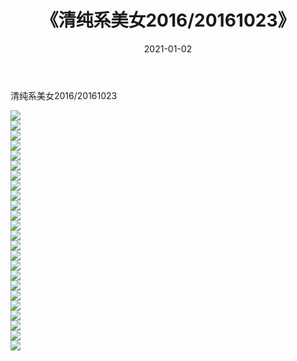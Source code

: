 ﻿---
layout: post
title:  《清纯系美女2016/20161023》
date:   2021-01-02
img: http://pic.660000.xyz/1:/清纯系美女/2016/20161023/000.jpg
categories: [美女, 清纯, 唯美]
---

清纯系美女2016/20161023

 ![](http://pic.660000.xyz/1:/清纯系美女/2016/20161023/001.jpeg) <br>![](http://pic.660000.xyz/1:/清纯系美女/2016/20161023/002.jpeg) <br>![](http://pic.660000.xyz/1:/清纯系美女/2016/20161023/003.jpeg) <br>![](http://pic.660000.xyz/1:/清纯系美女/2016/20161023/004.jpeg) <br>![](http://pic.660000.xyz/1:/清纯系美女/2016/20161023/005.jpeg) <br>![](http://pic.660000.xyz/1:/清纯系美女/2016/20161023/006.jpeg) <br>![](http://pic.660000.xyz/1:/清纯系美女/2016/20161023/007.jpeg) <br>![](http://pic.660000.xyz/1:/清纯系美女/2016/20161023/008.jpeg) <br>![](http://pic.660000.xyz/1:/清纯系美女/2016/20161023/009.jpeg) <br>![](http://pic.660000.xyz/1:/清纯系美女/2016/20161023/010.jpeg) <br>![](http://pic.660000.xyz/1:/清纯系美女/2016/20161023/011.jpeg) <br>![](http://pic.660000.xyz/1:/清纯系美女/2016/20161023/012.jpeg) <br>![](http://pic.660000.xyz/1:/清纯系美女/2016/20161023/013.jpeg) <br>![](http://pic.660000.xyz/1:/清纯系美女/2016/20161023/014.jpeg) <br>![](http://pic.660000.xyz/1:/清纯系美女/2016/20161023/015.jpeg) <br>![](http://pic.660000.xyz/1:/清纯系美女/2016/20161023/016.jpeg) <br>![](http://pic.660000.xyz/1:/清纯系美女/2016/20161023/017.jpeg) <br>![](http://pic.660000.xyz/1:/清纯系美女/2016/20161023/018.jpeg) <br>![](http://pic.660000.xyz/1:/清纯系美女/2016/20161023/019.jpeg) <br>![](http://pic.660000.xyz/1:/清纯系美女/2016/20161023/020.jpeg) <br>![](http://pic.660000.xyz/1:/清纯系美女/2016/20161023/021.jpeg) <br>![](http://pic.660000.xyz/1:/清纯系美女/2016/20161023/022.jpeg) <br>![](http://pic.660000.xyz/1:/清纯系美女/2016/20161023/023.jpeg) <br>![](http://pic.660000.xyz/1:/清纯系美女/2016/20161023/024.jpeg) <br>